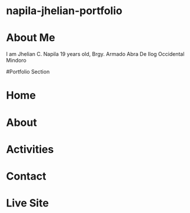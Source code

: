 # napila-jhelian-portfolio

# About Me 
I am Jhelian C. Napila 19 years old, Brgy. Armado Abra De Ilog Occidental Mindoro

#Portfolio Section
# Home
# About
# Activities
# Contact

# Live Site
